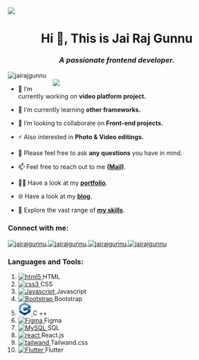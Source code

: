 <img align='center' src='https://blogger.googleusercontent.com/img/b/R29vZ2xl/AVvXsEjYBF2deeTTGW1pFosxjhHyCsY7udMVqsA9VztGtF9sgrLY4L6hU1gG4pGz35fYgPHAjQW-oRnZAnrh4oBI9Y9ypYQwwhCiKMZqnKct8k_BsZLPBH8ojl3lE4kKJprU7dUb0L5l-QRDAOTUszlBcdFCmBDe9f8TeCmx6tXNGK-sI7-oFOBn3ax6sqfkZKkP/s16000/20230903131611.png' />

<h1 align="center">Hi 👋, This is Jai Raj Gunnu</h1>
<h3 align="center"><i>A passionate frontend developer.</i></h3></h3>

<div align="left"> <img src="https://komarev.com/ghpvc/?username=jairajgunnu&label=Profile%20views&color=2f81f7&style=flat" alt="jairajgunnu" /> </div>


<img align='right' src='https://camo.githubusercontent.com/80267afcb4ae537523ea2c8b370e7773fc237f752aaaa4c45bec7d34d7dd858e/68747470733a2f2f73766775722e636f6d2f692f7845342e737667' width='400px'>


- 🔭 I’m currently working on **video platform project.**

- 🌱 I’m currently learning **other frameworks.**

- 👯 I’m looking to collaborate on **Front-end projects.**

- ⚡ Also interested in **Photo & Video editings.**

-  💬 Please feel free to ask **any questions** you have in mind.

- 📫 Feel free to reach out to me **[(Mail)](mailto:jairajgsklm@gmail.com)**.

- 👨‍💻 Have a look at my **[portfolio](https://jairaj-portfolio.blogspot.com/)**.

- 🌐 Have a look at my **[blog](http://epgsk.blogspot.com/)**.

- 📄 Explore the vast range of **[my skills](https://drive.google.com/file/d/1hlROXlRS30L36T4FyfAWc38uoWM4ioFj/view?usp=sharing)**.


<h3 align="left">Connect with me:</h3>
<div align="left">
<a href="https://linkedin.com/in/jairajgunnu" target="blank">
<img align="center" src="https://blogger.googleusercontent.com/img/b/R29vZ2xl/AVvXsEg1xGWiwUO8ZxUWbW5AVWBKcdfmzbWb1h4bGopCqq7oOSPy6igeS8grtbLnSjYqPg-7o-DxgyAKU9uqa4L8DDl_2OIUHo8ko2Pwbq2nK0kJ9ar6IvrNft2wNPFk7gX1PeUnsaSJxekkSokheBKA8g-rzluhgnsZ2f71GuARyxXVZApNikAg0JZ4_BQA3Vla/s1600/icons8-linkedin-48.png" alt="jairajgunnu" height="36" width="36" />
</a>
<a href="https://instagram.com/jairaj_gunnu" target="blank">
<img align="center" src="https://blogger.googleusercontent.com/img/b/R29vZ2xl/AVvXsEgIuPItNqA2XdQKc8Y4dt0eGzkh7haEwUSkxYXjeRdtWU4sxft98REISHioplkCc4KXJ0qR-7gyBjymr9hpPUf16S7TyiOQDg02yHARyjgb6zAZ73wKhx2HrKKKZTFtDkTT6b5OmPWSehkOsJLIrpUFHKgjXf-vJ926vy4y2ZTmJJ6k1a0pHgXdTuXyAeZk/s1600/icons8-instagram-48.png" alt="jairajgunnu" height="36" width="36" />
</a>
<a href="https://fb.com/jairajgunnu" target="blank">
<img align="center" src="https://blogger.googleusercontent.com/img/b/R29vZ2xl/AVvXsEh7oHX7bC15bwIR1MFLTIbfI_0623o8t1pTTq94HjKtIAqm4H5w1BbgmQBG9c617jx7i67jQrMjFSJMdqVqtkWtNtORbirPwc7EU0NdQtR4y8vYjMnx4Mv5AcLRiMfpQ5H5qCdlHE_qcxG-CavKgiX7oFJqLwZpr3Xuf04dH8--0jH1xMV1KcR_pVQJm9Qk/s1600/icons8-facebook-48.png" alt="jairajgunnu" height="33" width="33" />
</a>
<a href="https://twitter.com/jairajgunnu" target="blank">
<img align="center" src="https://blogger.googleusercontent.com/img/b/R29vZ2xl/AVvXsEiIRfYXLv3e6__9J-4m5gn_EbSTgGrfNdSslQYhnQOxRT_aOYFkDGQEejWTcHS5orptcNzKH6cA1t28YsBgCgQ8dRGbX3nxZKPhwuT6eclNFl3zJOykbmO2-vVlg_HFj9Z9lRgLFdiBOuKnCFzTLXxvg-eY8Y_JShBIIOIMdXrwpYBQsgGs8HaSqv6YUzMn/s1600/icons8-x-50%20(1).png" alt="jairajgunnu" height="28" width="28" />
</a>

</div>

<h3 align="left">Languages and Tools:</h3>
<div align="left">
<ol>
<li>
<a href="https://www.w3.org/html/" target="_blank" rel="noreferrer">
<img src="https://img.icons8.com/?size=512&id=20909&format=png" alt="html5" width="30" height="30"/>
</a>  HTML
</li>
<li>
<a href="https://www.w3.org/html/" target="_blank" rel="noreferrer">
<img src="https://img.icons8.com/?size=512&id=7gdY5qNXaKC0&format=png" alt="css3" width="30" height="30"/>
</a>  CSS
</li>
<li>
<a href="https://www.w3.org/html/" target="_blank" rel="noreferrer">
<img src="https://img.icons8.com/?size=512&id=PXTY4q2Sq2lG&format=png" alt="Javascript" width="30" height="30"/>
</a>  Javascript
</li>
<li>
<a href="https://www.w3.org/html/" target="_blank" rel="noreferrer">
<img src="https://img.icons8.com/?size=512&id=84710&format=png" alt="Bootstrap" width="30" height="30"/>
</a>  Bootstrap
</li>
<li>
<a href="https://www.w3.org/html/" target="_blank" rel="noreferrer">
<img src="https://raw.githubusercontent.com/devicons/devicon/master/icons/cplusplus/cplusplus-original.svg" alt="CPP" width="30" height="30"/>
</a>  C ++
</li>
<li>
<a href="https://www.w3.org/html/" target="_blank" rel="noreferrer">
<img src="https://img.icons8.com/?size=512&id=zfHRZ6i1Wg0U&format=png" alt="Figma" width="30" height="30"/>
</a>  Figma
</li>
<li>
<a href="https://www.w3.org/html/" target="_blank" rel="noreferrer">
<img src="https://img.icons8.com/?size=512&id=QSjnrUKYMnxO&format=png" alt="MySQL" width="30" height="30"/>
</a>  SQL
</li>
<li>
<a href="https://www.w3.org/html/" target="_blank" rel="noreferrer">
<img src="https://img.icons8.com/?size=512&id=t4YbEbA834uH&format=png" alt="react" width="30" height="30"/>
</a>  React.js
</li>
<li>
<a href="https://www.w3.org/html/" target="_blank" rel="noreferrer">
<img src="https://camo.githubusercontent.com/5734d0669fe22ce04a1cb989a156cd32c379875f6bca56d5210c9432824856d9/68747470733a2f2f7777772e766563746f726c6f676f2e7a6f6e652f6c6f676f732f7461696c77696e646373732f7461696c77696e646373732d69636f6e2e737667" alt="tailwand" width="30" height="30"/>
</a>  Tailwand.css
</li>
<li>
<a href="https://www.w3.org/html/" target="_blank" rel="noreferrer">
<img src="https://img.icons8.com/?size=512&id=pCvIfmctRaY8&format=png" alt="Flutter" width="30" height="30"/>
</a>  Flutter
</li>
</ol>
</div>

